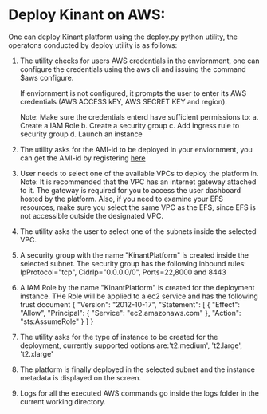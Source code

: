 # Deploy Kinant on AWS:
One can deploy Kinant platform using the deploy.py python utility,
the operatons conducted by deploy utility is as follows:

1. The utility checks for users AWS credentials in the enviornment,
    one can configure the credentials using the aws cli and issuing the
    command $aws configure.

    If enviornment is not configured, it prompts the user to enter its AWS credentials
    (AWS ACCESS kEY, AWS SECRET KEY and region).

    Note: Make sure the credentials enterd have sufficient permissions to:
    a. Create a IAM Role
    b. Create a security group
    c. Add ingress rule to security group
    d. Launch an instance

2. The utility asks for the AMI-id to be deployed in your enviornment,
you can get the AMI-id by registering [here]()

3. User needs to select one of the available VPCs to deploy the platform in.
    Note: It is recommended that the VPC has an internet gateway attached to it.
    The gateway is required for you to access the user dashboard hosted by the platform.
    Also, if you need to examine your EFS resources, make sure you select the same VPC
    as the EFS, since EFS is not accessible outside the designated VPC.

4. The utility asks the user to select one of the subnets inside the selected VPC.

5. A security group with the name "KinantPlatform" is created inside the selected subnet.
    The security group has the following inbound rules:
    IpProtocol="tcp", CidrIp="0.0.0.0/0", Ports=22,8000 and 8443

6. A IAM Role by the name "KinantPlatform" is created for the deployment instance.
    THe Role will be applied to a ec2 service and has the following trust document
{
    "Version": "2012-10-17",
    "Statement": [
        {
            "Effect": "Allow",
            "Principal": {
                "Service": "ec2.amazonaws.com"
            },
            "Action": "sts:AssumeRole"
        }
    ]
}

7. The utility asks for the type of instance to be created for the deployment,
    currently supported options are:'t2.medium', 't2.large', 't2.xlarge'

8. The platform is finally deployed in the selected subnet and the instance metadata is displayed on
the screen.

9. Logs for all the executed AWS commands go inside the logs folder in the current working directory.
